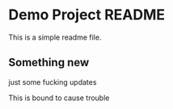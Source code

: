 # Demo Project README

This is a simple readme file.

## Something new

just some fucking updates

This is bound to cause trouble